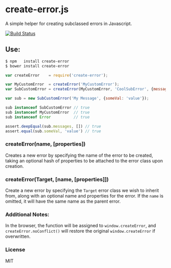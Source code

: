 create-error.js
===============

A simple helper for creating subclassed errors in Javascript.

[![Build Status](https://travis-ci.org/tgriesser/create-error.png)](https://travis-ci.org/tgriesser/create-error)

## Use:

```bash
$ npm   install create-error
$ bower install create-error
```

```js
var createError    = require('create-error');

var MyCustomError  = createError('MyCustomError');
var SubCustomError = createError(MyCustomError, 'CoolSubError', {messages: []});

var sub = new SubCustomError('My Message', {someVal: 'value'});

sub instanceof SubCustomError // true
sub instanceof MyCustomError  // true
sub instanceof Error          // true

assert.deepEqual(sub.messages, []) // true
assert.equal(sub.someVal, 'value') // true
```

### createError(name, [properties])

Creates a new error by specifying the name of the error to be created,
taking an optional hash of properties to be attached to the error class
upon creation.

### createError(Target, [name, [properties]])

Create a new error by specifying the `Target` error class we wish to inherit from,
along with an optional name and properties for the error. If the `name` is omitted,
it will have the same name as the parent error.

### Additional Notes:

In the browser, the function will be assigned to `window.createError`,
and `createError.noConflict()` will restore the original `window.createError`
if overwritten.

### License

MIT
